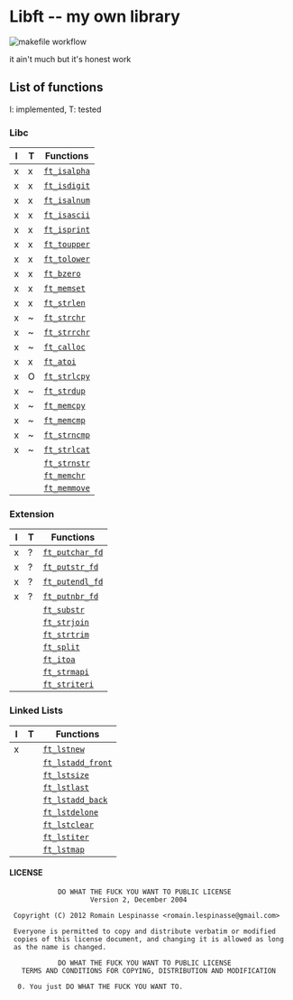 # Libft -- my own library

![makefile workflow](https://github.com/vincent-lafouasse/libft/actions/workflows/makefile.yml/badge.svg)

it ain't much but it's honest work

## List of functions

I: implemented, T: tested

### Libc

| I | T |  Functions  |
|---|---|-------------|
| x | x | [`ft_isalpha`](src/libc/ctype/ft_isalpha.c)  |
| x | x | [`ft_isdigit`](src/libc/ctype/ft_isdigit.c)  |
| x | x | [`ft_isalnum`](src/libc/ctype/ft_isalnum.c)  |
| x | x | [`ft_isascii`](src/libc/ctype/ft_isascii.c)  |
| x | x | [`ft_isprint`](src/libc/ctype/ft_isprint.c)  |
| x | x | [`ft_toupper`](src/libc/ctype/ft_toupper.c)  |
| x | x | [`ft_tolower`](src/libc/ctype/ft_tolower.c)  |
| x | x | [`ft_bzero`](/src/libc/strings/ft_bzero.c)  |
| x | x | [`ft_memset`](src/libc/string/ft_memset.c)  |
| x | x | [`ft_strlen`](src/libc/string/ft_strlen.c)  |
| x | ~ | [`ft_strchr`](src/libc/string/ft_strchr.c)  |
| x | ~ | [`ft_strrchr`](src/libc/string/ft_strrchr.c)  |
| x | ~ | [`ft_calloc`](src/libc/stdlib/ft_calloc.c)  |
| x | x | [`ft_atoi`](src/libc/stdlib/ft_atoi.c)  |
| x | O | [`ft_strlcpy`](src/libc/string/ft_strlcpy.c)  |
| x | ~ | [`ft_strdup`](src/libc/string/ft_strdup.c)  |
| x | ~ | [`ft_memcpy`](src/libc/string/ft_memcpy.c)  |
| x | ~ | [`ft_memcmp`](src/libc/string/ft_memcmp.c)  |
| x | ~ | [`ft_strncmp`](src/libc/string/ft_strncmp.c)  |
| x | ~ | [`ft_strlcat`]()  |
|   |   | [`ft_strnstr`]()  |
|   |   | [`ft_memchr`]()  |
|   |   | [`ft_memmove`]()  |

### Extension

| I | T |  Functions  |
|---|---|-------------|
| x | ? | [`ft_putchar_fd`](src/extension/io/ft_putchar_fd.c)  |
| x | ? | [`ft_putstr_fd`](src/extension/io/ft_putstr_fd.c)  |
| x | ? | [`ft_putendl_fd`](src/extension/io/ft_putendl_fd.c)  |
| x | ? | [`ft_putnbr_fd`](src/extension/io/ft_putnbr_fd.c)  |
|   |   | [`ft_substr`]()  |
|   |   | [`ft_strjoin`]()  |
|   |   | [`ft_strtrim`]()  |
|   |   | [`ft_split`]()  |
|   |   | [`ft_itoa`]()  |
|   |   | [`ft_strmapi`]()  |
|   |   | [`ft_striteri`]()  |

### Linked Lists

| I | T |  Functions  |
|---|---|-------------|
| x |   | [`ft_lstnew`](src/list/ft_lstnew.c)  |
|   |   | [`ft_lstadd_front`]()  |
|   |   | [`ft_lstsize`]()  |
|   |   | [`ft_lstlast`]()  |
|   |   | [`ft_lstadd_back`]()  |
|   |   | [`ft_lstdelone`]()  |
|   |   | [`ft_lstclear`]()  |
|   |   | [`ft_lstiter`]()  |
|   |   | [`ft_lstmap`]()  |


#### LICENSE

```
            DO WHAT THE FUCK YOU WANT TO PUBLIC LICENSE
                    Version 2, December 2004

 Copyright (C) 2012 Romain Lespinasse <romain.lespinasse@gmail.com>

 Everyone is permitted to copy and distribute verbatim or modified
 copies of this license document, and changing it is allowed as long
 as the name is changed.

            DO WHAT THE FUCK YOU WANT TO PUBLIC LICENSE
   TERMS AND CONDITIONS FOR COPYING, DISTRIBUTION AND MODIFICATION

  0. You just DO WHAT THE FUCK YOU WANT TO.
```
